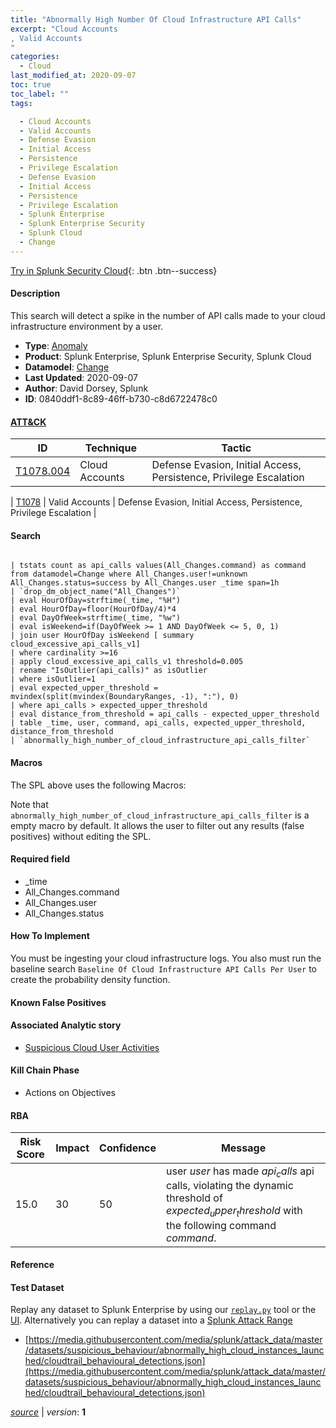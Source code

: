 ```yaml
---
title: "Abnormally High Number Of Cloud Infrastructure API Calls"
excerpt: "Cloud Accounts
, Valid Accounts
"
categories:
  - Cloud
last_modified_at: 2020-09-07
toc: true
toc_label: ""
tags:

  - Cloud Accounts
  - Valid Accounts
  - Defense Evasion
  - Initial Access
  - Persistence
  - Privilege Escalation
  - Defense Evasion
  - Initial Access
  - Persistence
  - Privilege Escalation
  - Splunk Enterprise
  - Splunk Enterprise Security
  - Splunk Cloud
  - Change
---
```




[Try in Splunk Security Cloud](https://www.splunk.com/en_us/cyber-security.html){: .btn .btn--success}

#### Description

This search will detect a spike in the number of API calls made to your cloud infrastructure environment by a user.

- **Type**: [Anomaly](https://github.com/splunk/security_content/wiki/object-Analytic-Types)
- **Product**: Splunk Enterprise, Splunk Enterprise Security, Splunk Cloud
- **Datamodel**: [Change](https://docs.splunk.com/Documentation/CIM/latest/User/Change)
- **Last Updated**: 2020-09-07
- **Author**: David Dorsey, Splunk
- **ID**: 0840ddf1-8c89-46ff-b730-c8d6722478c0


#### [ATT&CK](https://attack.mitre.org/)

| ID             | Technique        |  Tactic             |
| -------------- | ---------------- |-------------------- |
| [T1078.004](https://attack.mitre.org/techniques/T1078/004/) | Cloud Accounts | Defense Evasion, Initial Access, Persistence, Privilege Escalation |

| [T1078](https://attack.mitre.org/techniques/T1078/) | Valid Accounts | Defense Evasion, Initial Access, Persistence, Privilege Escalation |

#### Search

```

| tstats count as api_calls values(All_Changes.command) as command from datamodel=Change where All_Changes.user!=unknown All_Changes.status=success by All_Changes.user _time span=1h 
| `drop_dm_object_name("All_Changes")` 
| eval HourOfDay=strftime(_time, "%H") 
| eval HourOfDay=floor(HourOfDay/4)*4 
| eval DayOfWeek=strftime(_time, "%w") 
| eval isWeekend=if(DayOfWeek >= 1 AND DayOfWeek <= 5, 0, 1) 
| join user HourOfDay isWeekend [ summary cloud_excessive_api_calls_v1] 
| where cardinality >=16 
| apply cloud_excessive_api_calls_v1 threshold=0.005 
| rename "IsOutlier(api_calls)" as isOutlier 
| where isOutlier=1 
| eval expected_upper_threshold = mvindex(split(mvindex(BoundaryRanges, -1), ":"), 0) 
| where api_calls > expected_upper_threshold 
| eval distance_from_threshold = api_calls - expected_upper_threshold 
| table _time, user, command, api_calls, expected_upper_threshold, distance_from_threshold 
| `abnormally_high_number_of_cloud_infrastructure_api_calls_filter`
```

#### Macros
The SPL above uses the following Macros:

Note that `abnormally_high_number_of_cloud_infrastructure_api_calls_filter` is a empty macro by default. It allows the user to filter out any results (false positives) without editing the SPL.

#### Required field
* _time
* All_Changes.command
* All_Changes.user
* All_Changes.status


#### How To Implement
You must be ingesting your cloud infrastructure logs. You also must run the baseline search `Baseline Of Cloud Infrastructure API Calls Per User` to create the probability density function.

#### Known False Positives


#### Associated Analytic story
* [Suspicious Cloud User Activities](/stories/suspicious_cloud_user_activities)


#### Kill Chain Phase
* Actions on Objectives



#### RBA

| Risk Score  | Impact      | Confidence   | Message      |
| ----------- | ----------- |--------------|--------------|
| 15.0 | 30 | 50 | user $user$ has made $api_calls$ api calls, violating the dynamic threshold of $expected_upper_threshold$ with the following command $command$. |




#### Reference


#### Test Dataset
Replay any dataset to Splunk Enterprise by using our [`replay.py`](https://github.com/splunk/attack_data#using-replaypy) tool or the [UI](https://github.com/splunk/attack_data#using-ui).
Alternatively you can replay a dataset into a [Splunk Attack Range](https://github.com/splunk/attack_range#replay-dumps-into-attack-range-splunk-server)


* [https://media.githubusercontent.com/media/splunk/attack_data/master/datasets/suspicious_behaviour/abnormally_high_cloud_instances_launched/cloudtrail_behavioural_detections.json](https://media.githubusercontent.com/media/splunk/attack_data/master/datasets/suspicious_behaviour/abnormally_high_cloud_instances_launched/cloudtrail_behavioural_detections.json)



[*source*](https://github.com/splunk/security_content/tree/develop/detections/cloud/abnormally_high_number_of_cloud_infrastructure_api_calls.yml) \| *version*: **1**